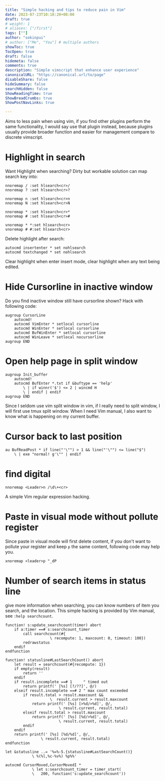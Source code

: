 ```yaml
---
title: "Simple hacking and tips to reduce pain in Vim"
date: 2023-07-23T10:18:20+08:00
draft: true
# weight: 1
# aliases: ["/first"]
tags: [""]
author: "sokinpui"
# author: ["Me", "You"] # multiple authors
showToc: true
TocOpen: true
draft: false
hidemeta: false
comments: true
description: "Simple vimscript that enhance user experience"
canonicalURL: "https://canonical.url/to/page"
disableShare: false
hideSummary: false
searchHidden: false
ShowReadingTime: true
ShowBreadCrumbs: true
ShowPostNavLinks: true

---
```


Aims to less pain when using vim, if you find other plugins perform the same functionality, I would say use that plugin instead, because plugins usually provide broader function and easier for management compare to discrete vimscript.

# Highlight in search
Want Highlight when searching? Dirty but workable solution can map search key into:
```vim
nnoremap / :set hlsearch<cr>/
nnoremap ? :set hlsearch<cr>?

nnoremap n :set hlsearch<cr>n
nnoremap N :set hlsearch<cr>N

nnoremap * :set hlsearch<cr>*
nnoremap # :set hlsearch<cr>#

vnoremap * *:set hlsearch<cr>
vnoremap # #:set hlsearch<cr>
```

Delete highlight after search:
```vim
autocmd insertenter * set nohlsearch
autocmd textchanged * set nohlsearch
```
Clear highlight when enter insert mode, clear highlight when any text being edited.

# Hide Cursorline in inactive window
Do you find inactive window still have cursorline shown? Hack with following code:
```vim
augroup CursorLine
    autocmd!
    autocmd VimEnter * setlocal cursorline
    autocmd WinEnter * setlocal cursorline
    autocmd BufWinEnter * setlocal cursorline
    autocmd WinLeave * setlocal nocursorline
augroup END
```

# Open help page in split window
```vim
augroup Init_buffer
    autocmd!
    autocmd BufEnter *.txt if &buftype == 'help'
        \ | if winnr('$') <= 2 | wincmd H
        \ | endif | endif  
augroup END
```
Since I seldom use vim split window in vim, if I really need to split window, I will first use tmux split window. When I need Vim manual, I also want to know what is happening on my current buffer.

# Cursor back to last position
```vim
au BufReadPost * if line("'\"") > 1 && line("'\"") <= line("$")
    \ | exe "normal! g'\"" | endif
```

# find digital
```vim
nnoremap <Leader>n /\d\+<cr>
```
A simple Vim regular expression hacking.

# Paste in visual mode without pollute register
Since paste in visual mode will first delete content, if you don't want to pollute your register and keep `p` the same content, following code may help you.
```vim
xnoremap <leader>p "_dP
```

# Number of search items in status line
give more information when searching, you can know numbers of item you search, and the location. This simple hacking is provided by Vim manual, see `:help searchcount`.
```vim
function! s:update_searchcount(timer) abort
    if a:timer ==# s:searchcount_timer
        call searchcount(#{
                    \ recompute: 1, maxcount: 0, timeout: 100})
        redrawstatus
    endif
endfunction

function! statusline#LastSearchCount() abort
    let result = searchcount(#{recompute: 1})
    if empty(result)
        return ''
    endif
    if result.incomplete ==# 1     " timed out
        return printf(' [%s] [?/??]', @/)
    elseif result.incomplete ==# 2 " max count exceeded
        if result.total > result.maxcount &&
                    \  result.current > result.maxcount
            return printf(' [%s] [>%d/>%d]', @/,
                        \ result.current, result.total)
        elseif result.total > result.maxcount
            return printf(' [%s] [%d/>%d]', @/,
                        \ result.current, result.total)
        endif
    endif
    return printf(' [%s] [%d/%d]', @/,
                \ result.current, result.total)
endfunction

let &statusline ..= '%=%-5.{statusline#LastSearchCount()}
            \ %(%l,%c-%v%) %p%%'

autocmd CursorMoved,CursorMovedI *
            \ let s:searchcount_timer = timer_start(
            \   200, function('s:update_searchcount'))
```
